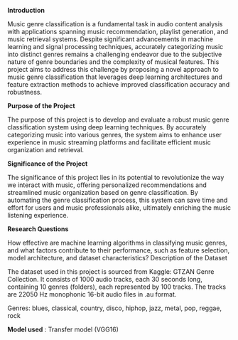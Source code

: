
**Introduction**

Music genre classification is a fundamental task in audio content analysis with applications spanning music recommendation, playlist generation, and music retrieval systems. Despite significant advancements in machine learning and signal processing techniques, accurately categorizing music into distinct genres remains a challenging endeavor due to the subjective nature of genre boundaries and the complexity of musical features. This project aims to address this challenge by proposing a novel approach to music genre classification that leverages deep learning architectures and feature extraction methods to achieve improved classification accuracy and robustness.

**Purpose of the Project**

The purpose of this project is to develop and evaluate a robust music genre classification system using deep learning techniques. By accurately categorizing music into various genres, the system aims to enhance user experience in music streaming platforms and facilitate efficient music organization and retrieval.

**Significance of the Project**

The significance of this project lies in its potential to revolutionize the way we interact with music, offering personalized recommendations and streamlined music organization based on genre classification. By automating the genre classification process, this system can save time and effort for users and music professionals alike, ultimately enriching the music listening experience.

**Research Questions**

How effective are machine learning algorithms in classifying music genres, and what factors contribute to their performance, such as feature selection, model architecture, and dataset characteristics?
Description of the Dataset

The dataset used in this project is sourced from Kaggle: GTZAN Genre Collection. It consists of 1000 audio tracks, each 30 seconds long, containing 10 genres (folders), each represented by 100 tracks. The tracks are 22050 Hz monophonic 16-bit audio files in .au format.

Genres:
blues,
classical,
country,
disco,
hiphop,
jazz,
metal,
pop,
reggae,
rock

**Model used** : Transfer model (VGG16)
